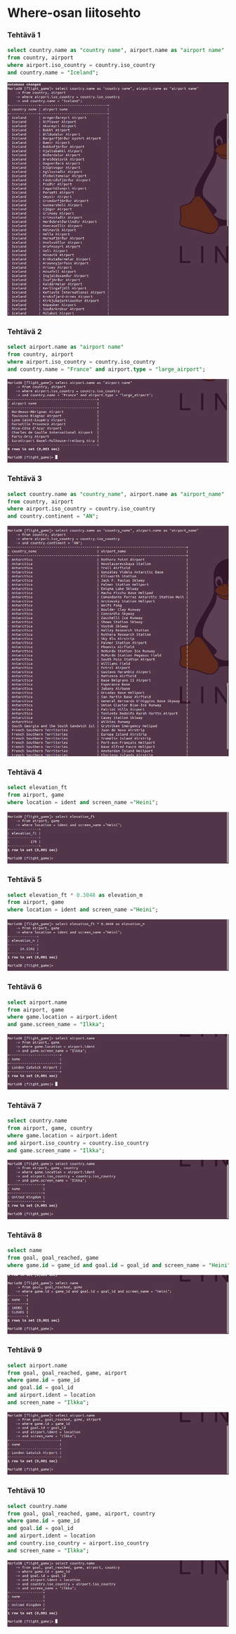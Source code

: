 # Where-osan liitosehto

### Tehtävä 1
```sql
select country.name as "country name", airport.name as "airport name"
from country, airport
where airport.iso_country = country.iso_country
and country.name = "Iceland";
```
![Tehtävä](https://github.com/Kasanen/tietokannat/blob/main/Viikko_3/images/2.3.1.png?raw=true)

### Tehtävä 2
```sql
select airport.name as "airport name"
from country, airport
where airport.iso_country = country.iso_country
and country.name = "France" and airport.type = "large_airport";
```
![Tehtävä](https://github.com/Kasanen/tietokannat/blob/main/Viikko_3/images/2.3.2.png?raw=true)

### Tehtävä 3
```sql
select country.name as "country_name", airport.name as "airport_name"
from country, airport
where airport.iso_country = country.iso_country
and country.continent = "AN";
```
![Tehtävä](https://github.com/Kasanen/tietokannat/blob/main/Viikko_3/images/2.3.3.png?raw=true)

### Tehtävä 4
```sql
select elevation_ft
from airport, game
where location = ident and screen_name ="Heini";
```
![Tehtävä](https://github.com/Kasanen/tietokannat/blob/main/Viikko_3/images/2.3.4.png?raw=true)

### Tehtävä 5
```sql
select elevation_ft * 0.3048 as elevation_m
from airport, game
where location = ident and screen_name ="Heini";
```
![Tehtävä](https://github.com/Kasanen/tietokannat/blob/main/Viikko_3/images/2.3.5.png?raw=true)

### Tehtävä 6
```sql
select airport.name
from airport, game
where game.location = airport.ident
and game.screen_name = "Ilkka";
```
![Tehtävä](https://github.com/Kasanen/tietokannat/blob/main/Viikko_3/images/2.3.6.png?raw=true)

### Tehtävä 7
```sql
select country.name
from airport, game, country
where game.location = airport.ident
and airport.iso_country = country.iso_country
and game.screen_name = "Ilkka";
```
![Tehtävä](https://github.com/Kasanen/tietokannat/blob/main/Viikko_3/images/2.3.7.png?raw=true)

### Tehtävä 8
```sql
select name
from goal, goal_reached, game
where game.id = game_id and goal.id = goal_id and screen_name = "Heini";
```
![Tehtävä](https://github.com/Kasanen/tietokannat/blob/main/Viikko_3/images/2.3.8.png?raw=true)

### Tehtävä 9
```sql
select airport.name
from goal, goal_reached, game, airport
where game.id = game_id 
and goal.id = goal_id 
and airport.ident = location
and screen_name = "Ilkka";
```
![Tehtävä](https://github.com/Kasanen/tietokannat/blob/main/Viikko_3/images/2.3.9.png?raw=true)

### Tehtävä 10
```sql
select country.name
from goal, goal_reached, game, airport, country
where game.id = game_id 
and goal.id = goal_id 
and airport.ident = location
and country.iso_country = airport.iso_country
and screen_name = "Ilkka";
```
![Tehtävä](https://github.com/Kasanen/tietokannat/blob/main/Viikko_3/images/2.3.10.png?raw=true)

